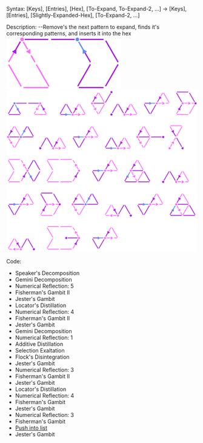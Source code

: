 Syntax:
\[Keys], \[Entries], \[Hex], \[To-Expand, To-Expand-2, ...] -> \[Keys], \[Entries], \[Slightly-Expanded-Hex], \[To-Expand-2, ...]

Description:
\--Remove's the next pattern to expand, finds it's corresponding patterns, and inserts it into the hex
![Expand Next Pattern Logo](../../Images/Expand%20Next%20Pattern%20Logo.png)
![Expand Next Pattern Code](../../Images/Expand%20Next%20Pattern%20Code.png)

Code:
* Speaker's Decomposition
* Gemini Decomposition
* Numerical Reflection: 5
* Fisherman's Gambit II
* Jester's Gambit
* Locator's Distillation
* Numerical Reflection: 4
* Fisherman's Gambit II
* Jester's Gambit
* Gemini Decomposition
* Numerical Reflection: 1
* Additive Distillation
* Selection Exaltation
* Flock's Disintegration
* Jester's Gambit
* Numerical Reflection: 3
* Fisherman's Gambit II
* Jester's Gambit
* Locator's Distillation
* Numerical Reflection: 4
* Fisherman's Gambit
* Jester's Gambit
* Numerical Reflection: 3
* Fisherman's Gambit
* [Push into list](Push%20into%20list.md)
* Jester's Gambit

